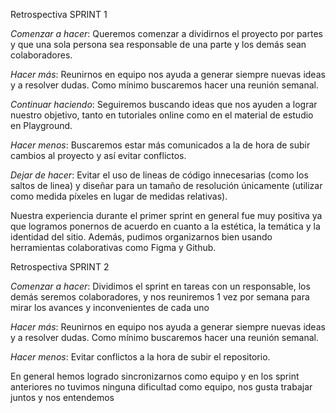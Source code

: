 Retrospectiva SPRINT 1 

_Comenzar a hacer_:
Queremos comenzar a dividirnos el proyecto por partes y que una sola persona sea responsable de una parte y los demás sean colaboradores.


_Hacer más_:
Reunirnos en equipo nos ayuda a generar siempre nuevas ideas y a resolver dudas. Como mínimo buscaremos hacer una reunión semanal.


_Continuar haciendo_:
Seguiremos buscando ideas que nos ayuden a lograr nuestro objetivo, tanto en tutoriales online como en el material de estudio en Playground.


_Hacer menos_:
Buscaremos estar más comunicados a la de hora de subir cambios al proyecto y así evitar conflictos. 


_Dejar de hacer_:
Evitar el uso de lineas de código innecesarias (como los saltos de linea) y diseñar para un tamaño de resolución  únicamente (utilizar como medida píxeles
en lugar de medidas relativas).


Nuestra experiencia durante el primer sprint en general fue muy positiva ya que logramos ponernos de acuerdo en cuanto a la estética, la temática y
la identidad del sitio. Además, pudimos organizarnos bien usando herramientas colaborativas como Figma y Github. 


Retrospectiva SPRINT 2

_Comenzar a hacer_: 
Dividimos el sprint en tareas con un responsable, los demás seremos colaboradores, y nos reuniremos 1 vez por semana para mirar los avances y inconvenientes de cada uno

_Hacer más_:
Reunirnos en equipo nos ayuda a generar siempre nuevas ideas y a resolver dudas. Como mínimo buscaremos hacer una reunión semanal.

_Hacer menos_: 
Evitar conflictos a la hora de subir el repositorio.

En general hemos logrado sincronizarnos como equipo y en los sprint anteriores no tuvimos ninguna dificultad como equipo, nos gusta trabajar juntos y nos entendemos

